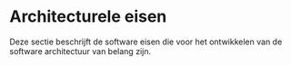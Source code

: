 # Architecturele eisen

Deze sectie beschrijft de software eisen die voor het ontwikkelen van de software architectuur van belang zijn.

